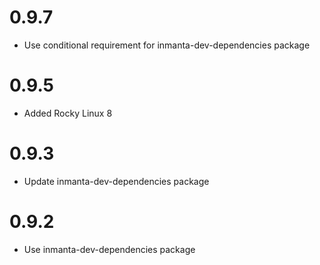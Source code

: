 # 0.9.7
- Use conditional requirement for inmanta-dev-dependencies package

# 0.9.5
- Added Rocky Linux 8

# 0.9.3
- Update inmanta-dev-dependencies package

# 0.9.2
- Use inmanta-dev-dependencies package
